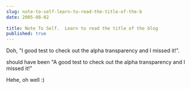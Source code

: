 ```yaml
---
slug: note-to-self-learn-to-read-the-title-of-the-b
date: 2005-08-02
 
title: Note To Self.  Learn to read the title of the blog
published: true
---
```

Doh, "I good test to check out the alpha transparency and I missed it!".<p />should have been "A good test to check out the alpha transparency and I missed it!" <p />Hehe, oh well :)

